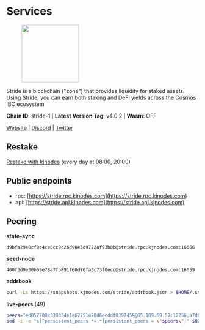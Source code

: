 # Services

<figure><img src="https://raw.githubusercontent.com/kj89/testnet_manuals/main/pingpub/logos/stride.png" width="150" alt=""><figcaption></figcaption></figure>

Stride is a blockchain ("zone") that provides liquidity for staked assets.  Using Stride, you can earn both staking and DeFi yields across the Cosmos IBC ecosystem

**Chain ID**: stride-1 | **Latest Version Tag**: v4.0.2 | **Wasm**: OFF

[Website](https://stride.zone) | [Discord](https://discord.gg/mzQZ8dAE7u) | [Twitter](https://twitter.com/stride_zone)

## Restake

[Restake with kjnodes](https://restake.app/stride/stridevaloper1j8gkhtllnp252l6g6zwzea30e7pvzqttr9768n) (every day at 08:00, 20:00)
## Public endpoints

* rpc: [https://stride.rpc.kjnodes.com](https://stride.rpc.kjnodes.com)
* api: [https://stride.api.kjnodes.com](https://stride.api.kjnodes.com)

## Peering

**state-sync**

```text
d9bfa29e0cf9c4ce0cc9c26d98e5d97228f93b0b@stride.rpc.kjnodes.com:16656
```

**seed-node**

```text
400f3d9e30b69e78a7fb891f60d76fa3c73f0ecc@stride.rpc.kjnodes.com:16659
```

**addrbook**
```bash
curl -Ls https://snapshots.kjnodes.com/stride/addrbook.json > $HOME/.stride/config/addrbook.json
```

**live-peers** (49)
```bash
peers="ed857708c330334e1e62751470d6ecddf0397459@65.109.69.59:12256,a7d96dc929824613315dcc1c90fee119f28cc51f@164.152.160.155:26656,06c309d890fe6a1e7d2ac0a600ab077d1e793e18@51.195.89.43:10156,d056dcd5ac8dddb23e2962a5ade6ee51f9bfd785@162.19.89.8:10456,1ec2a654e00e22279ee50f13f074f2bce7218681@15.235.114.194:10156,8d7d0f32d53467c4d5e8871faf4ec58ea970fed2@157.90.179.182:26456,d13d51e660dbd89d6660ac9b61957c5e727efdae@135.181.130.145:6000,471518432477e31ea348af246c0b54095d41352c@78.47.210.211:26656,4d17c6e85a1e6282efee950ff3dfe85b4b043f0f@148.251.51.144:26656,28db7a664e95241930c5680ad2e1480bed3fb99f@198.244.178.213:26656,463b1dc6903455575079572fb23407be586f2a4b@185.16.39.37:26656,ef22ceb48d8d7548fab0972a5e4a9cb3c366fc74@65.109.52.178:26656,ebc272824924ea1a27ea3183dd0b9ba713494f83@185.16.39.158:26886,b6bbf3fce8563bf55cee37776d1cfc3e6692c7e6@167.235.1.101:26656,15bc324fbf6ed5347d9a6450bb73f7251c3f2b95@167.235.107.42:27012,5093547fdf0430143ac66b4ee55d80e6542a6c10@217.174.247.163:26656,d36ac7580cc8907a00b0add8c3b047caea6df4ed@107.155.67.202:26636,01899588499352857c214c50451c5fa59744ace2@88.99.161.228:26656,6a1087004245692128a6ad11b812bb3640955b86@162.55.235.69:25656,7ee622727088106f07402fa1e9004fdb2d504bf6@176.9.188.21:51656,c9027c0429bca7dc7a441d7764d404d50694c225@66.206.17.178:26665,cd680cc992983e5c8244b5529034a2e362e7a6d3@93.159.134.157:26656,2254e6968e5c7ebc98ef5b79b388502fa44e10e1@5.161.134.44:26656,6856de6f0c70a850db2b58deb43d568fced4a524@35.208.90.201:26656,a757fc9ea95a7f643d392ec9fdaa31cbf06e76d9@195.3.221.21:12256,20f56a68a04eedc764b7e1b87b7032a50b9d4fe9@51.81.155.97:10456,d77e7918b9f9e21ee60a8e03075ca3e5f7353912@162.55.4.253:26656,5fcea7e52a5679a18329bfcad640012b443c866d@38.242.211.235:26656,81139c36049f4a320c8b3c17427904a11471fb70@167.235.15.68:26656,d9bfa29e0cf9c4ce0cc9c26d98e5d97228f93b0b@65.109.88.38:16656,dedfec7d7356da68baaaa7841b66b5fcc594767e@65.109.37.154:2000,ea6a7b2f366bc343f0670f1673fd86001dd08eb0@65.108.122.246:26636,87ba7609ae2aae4c048ef83687fc913b8866cc0b@194.163.161.146:16656,1387946c04bceb472113f657f55f670f71709230@65.108.4.188:12256,df3f533e6b9776c11f08da804edcb810cbdd2080@65.108.234.23:12256,cb0b38aa612e8ac05f704d9b2feb7526607afb77@66.94.117.176:26656,e3eec2c5caa8723b9ee873a2c2fb3124bd083c1d@65.108.200.49:26996,04b797b5a56fb939a97a3c7d9c3230d09b85e8d7@93.189.30.118:26656,18704d8ffb35d412adb3fb8eea62c894cf175e75@86.48.26.130:26656,9ee75491e354965d8bfd8434aa093f8613bc1dce@65.108.238.103:12256,261e8dfcf7fddb5b62c48eea3b7fdd11335ae21f@185.119.118.117:2000,92b4af3b60652599ed2124364c5183c62d14f7c4@144.76.152.68:40656,a3f95b0b15c31a68a7535f6068c4e14b95e90dcf@65.109.92.240:21016,157000d06040f2a7b981c6f062da0c9da0e6e6af@194.163.163.0:26656,f5e00226bf8a3854ba06e9b2f2e9b9ac0ecc8414@146.59.52.39:24095,7ef5ff00fe94933b8ba4b7ae4a8632ece5db11df@35.203.189.148:26656,95d0377592a657d4c0816d9845e11d659db75d5b@51.81.208.70:12256,a2128f5552cf4ae60a769999c7fddc5d9d44d149@15.235.42.151:26661,5b20fde898024d705cba65ba9a9352f8a4a2d8d2@23.88.32.150:27012"
sed -i -e "s|^persistent_peers *=.*|persistent_peers = \"$peers\"|" $HOME/.stride/config/config.toml
```
